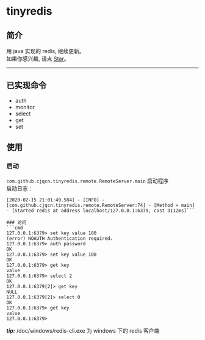 # tinyredis

## 简介
用 java 实现的 redis, 继续更新。   
如果你感兴趣, 请点 [Star](https://github.com/cjqCN/tinyredis/stargazers)。  

----------------

## 已实现命令
- auth 
- monitor
- select 
- get
- set



## 使用
### 启动
`com.github.cjqcn.tinyredis.remote.RemoteServer.main` 启动程序    
启动日志：
```log
[2020-02-15 21:01:49.584] - [INFO] - [com.github.cjqcn.tinyredis.remote.RemoteServer:74] - [Method = main] - [Started redis at address localhost/127.0.0.1:6379, cost 3112ms]```

### 访问
```cmd
127.0.0.1:6379> set key value 100
(error) NOAUTH Authentication required.
127.0.0.1:6379> auth password
OK
127.0.0.1:6379> set key value 100
OK
127.0.0.1:6379> get key
value
127.0.0.1:6379> select 2
OK
127.0.0.1:6379[2]> get key
NULL
127.0.0.1:6379[2]> select 0
OK
127.0.0.1:6379> get key
value
127.0.0.1:6379>
```

***tip:*** /doc/windows/redis-cli.exe 为 windows 下的 redis 客户端

